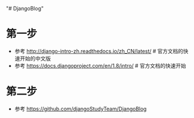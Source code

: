 "# DjangoBlog"
# 第一步
+ 参考 http://django-intro-zh.readthedocs.io/zh_CN/latest/  # 官方文档的快速开始的中文版
+ 参考 https://docs.djangoproject.com/en/1.8/intro/ # 官方文档的快速开始
# 第二步
+ 参考 https://github.com/djangoStudyTeam/DjangoBlog
